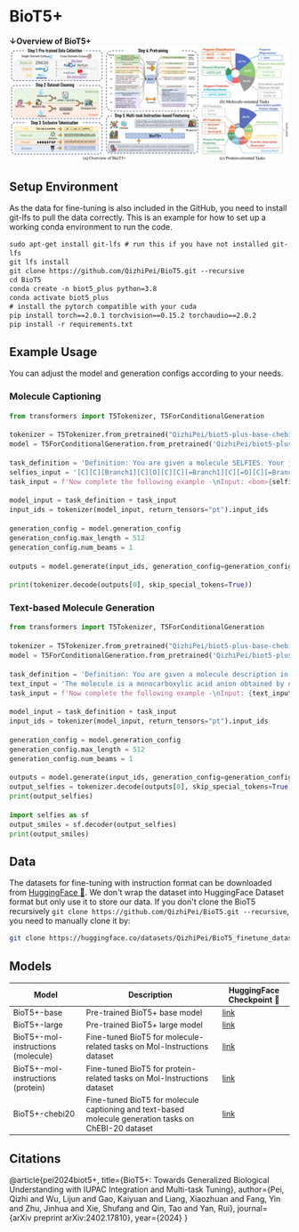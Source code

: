 # BioT5+
**↓Overview of BioT5+**
![](../imgs/overview_biot5+.png)


## Setup Environment
As the data for fine-tuning is also included in the GitHub, you need to install git-lfs to pull the data correctly.
This is an example for how to set up a working conda environment to run the code.
```shell
sudo apt-get install git-lfs # run this if you have not installed git-lfs
git lfs install
git clone https://github.com/QizhiPei/BioT5.git --recursive
cd BioT5
conda create -n biot5_plus python=3.8
conda activate biot5_plus
# install the pytorch compatible with your cuda
pip install torch==2.0.1 torchvision==0.15.2 torchaudio==2.0.2
pip install -r requirements.txt
```

## Example Usage
You can adjust the model and generation configs according to your needs.
### Molecule Captioning
```python
from transformers import T5Tokenizer, T5ForConditionalGeneration

tokenizer = T5Tokenizer.from_pretrained("QizhiPei/biot5-plus-base-chebi20", model_max_length=512)
model = T5ForConditionalGeneration.from_pretrained('QizhiPei/biot5-plus-base-chebi20')

task_definition = 'Definition: You are given a molecule SELFIES. Your job is to generate the molecule description in English that fits the molecule SELFIES.\n\n'
selfies_input = '[C][C][Branch1][C][O][C][C][=Branch1][C][=O][C][=Branch1][C][=O][O-1]'
task_input = f'Now complete the following example -\nInput: <bom>{selfies_input}<eom>\nOutput: '

model_input = task_definition + task_input
input_ids = tokenizer(model_input, return_tensors="pt").input_ids

generation_config = model.generation_config
generation_config.max_length = 512
generation_config.num_beams = 1

outputs = model.generate(input_ids, generation_config=generation_config)

print(tokenizer.decode(outputs[0], skip_special_tokens=True))
```

### Text-based Molecule Generation
```python
from transformers import T5Tokenizer, T5ForConditionalGeneration

tokenizer = T5Tokenizer.from_pretrained("QizhiPei/biot5-plus-base-chebi20", model_max_length=512)
model = T5ForConditionalGeneration.from_pretrained('QizhiPei/biot5-plus-base-chebi20')

task_definition = 'Definition: You are given a molecule description in English. Your job is to generate the molecule SELFIES that fits the description.\n\n'
text_input = 'The molecule is a monocarboxylic acid anion obtained by deprotonation of the carboxy and sulfino groups of 3-sulfinopropionic acid. Major microspecies at pH 7.3 It is an organosulfinate oxoanion and a monocarboxylic acid anion. It is a conjugate base of a 3-sulfinopropionic acid.'
task_input = f'Now complete the following example -\nInput: {text_input}\nOutput: '

model_input = task_definition + task_input
input_ids = tokenizer(model_input, return_tensors="pt").input_ids

generation_config = model.generation_config
generation_config.max_length = 512
generation_config.num_beams = 1

outputs = model.generate(input_ids, generation_config=generation_config)
output_selfies = tokenizer.decode(outputs[0], skip_special_tokens=True).replace(' ', '')
print(output_selfies)

import selfies as sf
output_smiles = sf.decoder(output_selfies)
print(output_smiles)
```


## Data
The datasets for fine-tuning with instruction format can be downloaded from [HuggingFace 🤗](https://huggingface.co/datasets/QizhiPei/BioT5_finetune_dataset).
We don't wrap the dataset into HuggingFace Dataset format but only use it to store our data.
If you don't clone the BioT5 recursively `git clone https://github.com/QizhiPei/BioT5.git --recursive`, you need to manually clone it by:
```bash
git clone https://huggingface.co/datasets/QizhiPei/BioT5_finetune_dataset data
```

## Models

|Model|Description|HuggingFace Checkpoint 🤗|
|----|----|---|
|BioT5+-base|Pre-trained BioT5+ base model|[link](https://huggingface.co/QizhiPei/biot5-plus-base)|
|BioT5+-large|Pre-trained BioT5+ large model|[link](https://huggingface.co/QizhiPei/biot5-plus-large)|
|BioT5+-mol-instructions (molecule)|Fine-tuned BioT5 for molecule-related tasks on Mol-Instructions dataset|[link](https://huggingface.co/QizhiPei/biot5-plus-base-mol-instructions-molecule)|
|BioT5+-mol-instructions (protein)|Fine-tuned BioT5 for protein-related tasks on Mol-Instructions dataset|[link](https://huggingface.co/QizhiPei/biot5-plus-base-mol-instructions-protein)|
|BioT5+-chebi20|Fine-tuned BioT5 for molecule captioning and text-based molecule generation tasks on ChEBI-20 dataset|[link](https://huggingface.co/QizhiPei/biot5-plus-base-chebi20)|



## Citations
@article{pei2024biot5+,
  title={BioT5+: Towards Generalized Biological Understanding with IUPAC Integration and Multi-task Tuning},
  author={Pei, Qizhi and Wu, Lijun and Gao, Kaiyuan and Liang, Xiaozhuan and Fang, Yin and Zhu, Jinhua and Xie, Shufang and Qin, Tao and Yan, Rui},
  journal={arXiv preprint arXiv:2402.17810},
  year={2024}
}
```